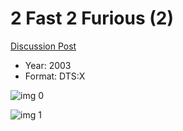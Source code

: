 # 2 Fast 2 Furious (2)

[Discussion Post](https://www.avsforum.com/threads/bass-eq-for-filtered-movies.2995212/post-56898642)

* Year: 2003
* Format: DTS:X

![img 0](https://i.imgur.com/TRIM1c0.jpg)

![img 1](https://i.imgur.com/s1wOI7i.png)

